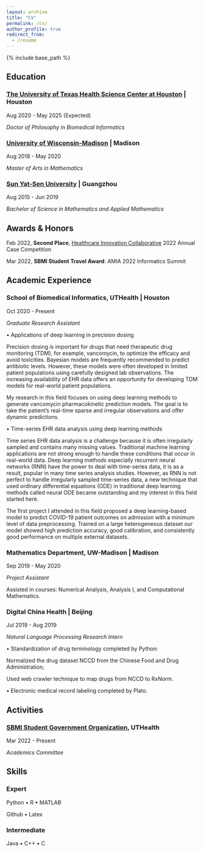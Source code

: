 ```yaml
---
layout: archive
title: "CV"
permalink: /cv/
author_profile: true
redirect_from:
  - /resume
---
```


{% include base_path %}


## Education

### [The University of Texas Health Science Center at Houston](https://www.uth.edu/) | Houston                               

Aug 2020 - May 2025 (Expected)

*Doctor of Philosophy in Biomedical Informatics* 


### [University of Wisconsin-Madison](https://www.wisc.edu/) | Madison                               

Aug 2018 - May 2020

*Master of Arts in Mathematics*


### [Sun Yat-Sen University](http://www.sysu.edu.cn/en/index.htm) | Guangzhou                                      

Aug 2015 - Jun 2019

*Bachelor of Science in Mathematics and Applied Mathematics*


## Awards & Honors

Feb 2022, **Second Place**, [Healthcare Innovation Collaborative](https://www.txhic.com/) 2022 Annual Case Competition

Mar 2022, **SBMI Student Travel Award**: AMIA 2022 Informatics Summit


## Academic Experience                                  

### School of Biomedical Informatics, UTHealth | Houston

Oct 2020 - Present

*Graduate Research Assistant*

• Applications of deep learning in precision dosing

Precision dosing is important for drugs that need therapeutic drug monitoring (TDM), for example, vancomycin, to optimize the efficacy and avoid toxicities. Bayesian models are frequently recommended to predict antibiotic levels. However, these models were often developed in limited patient populations using carefully designed lab observations. The increasing availability of EHR data offers an opportunity for developing TDM models for real-world patient populations.

My research in this field focuses on using deep learning methods to generate vancomycin pharmacokinetic prediction models. The goal is to take the patient’s real-time sparse and irregular observations and offer dynamic predictions.

• Time-series EHR data analysis using deep learning methods

Time series EHR data analysis is a challenge because it is often irregularly sampled and contains many missing values. Traditional machine learning applications are not strong enough to handle these conditions that occur in real-world data. Deep learning methods especially recurrent neural networks (RNN) have the power to deal with time-series data, it is as a result, popular in many time series analysis studies. However, as RNN is not perfect to handle irregularly sampled time-series data, a new technique that used ordinary differential equations (ODE) in traditional deep learning methods called neural ODE became outstanding and my interest in this field started here. 

The first project I attended in this field proposed a deep learning-based model to predict COVID-19 patient outcomes on admission with a minimum level of data preprocessing. Trained on a large heterogeneous dataset our model showed high prediction accuracy, good calibration, and consistently good performance on multiple external datasets.


### Mathematics Department, UW-Madison | Madison

Sep 2019 - May 2020

*Project Assistant*

Assisted in courses: Numerical Analysis, Analysis I, and Computational Mathematics. 


### Digital China Health | Beijing 

Jul 2019 - Aug 2019

*Natural Language Processing Research Intern*

• Standardization of drug terminology completed by Python: 

Normalized the drug dataset NCCD from the Chinese Food and Drug Administration;

Used web crawler technique to map drugs from NCCD to RxNorm.

• Electronic medical record labeling completed by Plato.


## Activities

### [SBMI Student Government Organization](https://sbmi.uth.edu/current-students/sgo.htm), UTHealth

Mar 2022 - Present

*Academics Committee*

## Skills

### Expert
Python • R • MATLAB

Github • Latex

### Intermediate

Java • C++ • C

